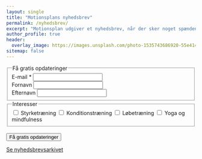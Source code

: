 ```yaml
---
layout: single
title: "Motionsplans nyhedsbrev"
permalink: /nyhedsbrev/
excerpt: "Motionsplan udgiver et nyhedsbrev, når der sker noget spændende med træningsøvelser, træningsprogrammer og viden om træning."
author_profile: true
header:
  overlay_image: https://images.unsplash.com/photo-1535743686920-55e4145369b9?ixlib=rb-1.2.1&ixid=eyJhcHBfaWQiOjEyMDd9&auto=format&fit=crop&w=1900&q=5
sitemap: false
---
```


<!-- Begin Mailchimp Signup Form -->
<div id="mc_embed_signup">
<form action="https://motionsplan.us2.list-manage.com/subscribe/post?u=c17bb696b7624b69cbd0acaff&amp;id=90126d39b0" method="post" id="mc-embedded-subscribe-form" name="mc-embedded-subscribe-form" class="validate newsletter" target="_blank" novalidate>
<fieldset>
    <legend>Få gratis opdateringer</legend>
    <div id="mc_embed_signup_scroll">
		<div class="mc-field-group">
			<label for="mce-EMAIL">E-mail <span class="asterisk">*</span></label>
			<input type="email" value="" name="EMAIL" class="required email" id="mce-EMAIL">
		</div>
		<div class="mc-field-group">
			<label for="mce-FNAME">Fornavn</label>
			<input type="text" value="" name="FNAME" class="" id="mce-FNAME">
		</div>
		<div class="mc-field-group">
			<label for="mce-LNAME">Efternavn </label>
			<input type="text" value="" name="LNAME" class="" id="mce-LNAME">
		</div>
	</div>
</fieldset>
<fieldset class="mc-field-group input-group">
    <legend>Interesser</legend>
    <label for="mce-group[83726]-83726-0" class="checkbox inline"><input type="checkbox" value="1" name="group[83726][1]" id="mce-group[83726]-83726-0"> Styrketræning</label>
	<label for="mce-group[83726]-83726-1" class="checkbox inline"><input type="checkbox" value="2" name="group[83726][2]" id="mce-group[83726]-83726-1"> Konditionstræning</label>
	<label for="mce-group[83726]-83726-2" class="checkbox inline"><input type="checkbox" value="4" name="group[83726][4]" id="mce-group[83726]-83726-2"> Løbetræning</label>
	<label for="mce-group[83726]-83726-3" class="checkbox inline"><input type="checkbox" value="8" name="group[83726][8]" id="mce-group[83726]-83726-3"> Yoga og mindfulness</label>
</fieldset>
	<div id="mce-responses" class="clear">
		<div class="response" id="mce-error-response" style="display:none"></div>
		<div class="response" id="mce-success-response" style="display:none"></div>
	</div>    <!-- real people should not fill this in and expect good things - do not remove this or risk form bot signups-->
    <div style="position: absolute; left: -5000px;" aria-hidden="true"><input type="text" name="b_c17bb696b7624b69cbd0acaff_90126d39b0" tabindex="-1" value=""></div>
    <div class="clear"><br><input type="submit" value="Få gratis opdateringer" name="subscribe" id="mc-embedded-subscribe" class="button"></div>
</form>
</div>

<!--End mc_embed_signup-->

[Se nyhedsbrevsarkivet](https://us2.campaign-archive.com/home/?u=c17bb696b7624b69cbd0acaff&id=90126d39b0)
